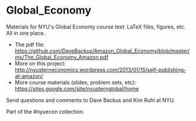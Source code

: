 Global_Economy
==============

Materials for NYU's Global Economy course text:  LaTeX files, figures, etc.  All in one place.  

 * The pdf file:  https://github.com/DaveBackus/Amazon_Global_Economy/blob/master/ms/The_Global_Economy_Amazon.pdf 
 * More on this project:  http://nyusterneconomics.wordpress.com/2013/01/15/self-publishing-at-amazon/ 
 * More course materials (slides, problem sets, etc):  https://sites.google.com/site/nyusternglobal/home

Send questions and comments to Dave Backus and Kim Ruhl at NYU.  

Part of the #nyuecon collection.
